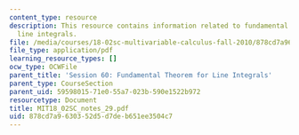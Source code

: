 ```yaml
---
content_type: resource
description: This resource contains information related to fundamental theorem for
  line integrals.
file: /media/courses/18-02sc-multivariable-calculus-fall-2010/878cd7a9630352d5d7deb651ee3504c7_MIT18_02SC_notes_29.pdf
file_type: application/pdf
learning_resource_types: []
ocw_type: OCWFile
parent_title: 'Session 60: Fundamental Theorem for Line Integrals'
parent_type: CourseSection
parent_uid: 59598015-71e0-55a7-023b-590e1522b972
resourcetype: Document
title: MIT18_02SC_notes_29.pdf
uid: 878cd7a9-6303-52d5-d7de-b651ee3504c7
---
```

